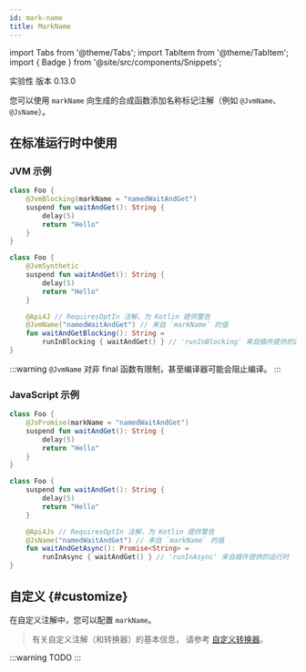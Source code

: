 ```yaml
---
id: mark-name
title: MarkName
---
```


import Tabs from '@theme/Tabs';
import TabItem from '@theme/TabItem';
import { Badge } from '@site/src/components/Snippets';

<Badge type="primary">实验性</Badge>
<Badge type="secondary">版本 0.13.0</Badge>

您可以使用 `markName` 向生成的合成函数添加名称标记注解（例如 `@JvmName`、`@JsName`）。

## 在标准运行时中使用

### JVM 示例

<Tabs>
  <TabItem value="source" label="源代码">

```kotlin
class Foo {
    @JvmBlocking(markName = "namedWaitAndGet")
    suspend fun waitAndGet(): String {
        delay(5)
        return "Hello"
    }
}
```

  </TabItem>
  <TabItem value="compiled" label="编译后">

```kotlin
class Foo {
    @JvmSynthetic
    suspend fun waitAndGet(): String {
        delay(5)
        return "Hello"
    }

    @Api4J // RequiresOptIn 注解，为 Kotlin 提供警告
    @JvmName("namedWaitAndGet") // 来自 `markName` 的值
    fun waitAndGetBlocking(): String =
        runInBlocking { waitAndGet() } // 'runInBlocking' 来自插件提供的运行时
}
```

  </TabItem>
</Tabs>

:::warning
`@JvmName` 对非 final 函数有限制，甚至编译器可能会阻止编译。
:::

### JavaScript 示例

<Tabs>
  <TabItem value="source" label="源代码">

```kotlin
class Foo {
    @JsPromise(markName = "namedWaitAndGet")
    suspend fun waitAndGet(): String {
        delay(5)
        return "Hello"
    }
}
```

  </TabItem>
  <TabItem value="compiled" label="编译后">

```kotlin
class Foo {
    suspend fun waitAndGet(): String {
        delay(5)
        return "Hello"
    }

    @Api4Js // RequiresOptIn 注解，为 Kotlin 提供警告
    @JsName("namedWaitAndGet") // 来自 `markName` 的值
    fun waitAndGetAsync(): Promise<String> =
        runInAsync { waitAndGet() } // 'runInAsync' 来自插件提供的运行时
}
```

  </TabItem>
</Tabs>


## 自定义 {#customize}

在自定义注解中，您可以配置 `markName`。

> 有关自定义注解（和转换器）的基本信息，
> 请参考 [自定义转换器](../configuration/custom-transformers)。

:::warning
TODO
:::
